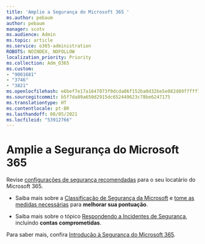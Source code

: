 ```yaml
---
title: 'Amplie a Segurança do Microsoft 365 '
ms.author: pebaum
author: pebaum
manager: scotv
ms.audience: Admin
ms.topic: article
ms.service: o365-administration
ROBOTS: NOINDEX, NOFOLLOW
localization_priority: Priority
ms.collection: Adm_O365
ms.custom:
- "9001681"
- "3746"
- "3821"
ms.openlocfilehash: e6bef7e17a1647073f9dcda06f152ba0d32be5e082d89f7fff714561babeacff
ms.sourcegitcommit: b5f7da89a650d2915dc652449623c78be6247175
ms.translationtype: HT
ms.contentlocale: pt-BR
ms.lasthandoff: 08/05/2021
ms.locfileid: "53912766"
---
```

# <a name="increase-microsoft-365-security"></a>Amplie a Segurança do Microsoft 365 

Revise [configurações de segurança recomendadas](https://docs.microsoft.com/microsoft-365/security/office-365-security/tenant-wide-setup-for-increased-security?view=o365-worldwide) para o seu locatário do Microsoft 365.

- Saiba mais sobre a [Classificação de Segurança da Microsoft](https://docs.microsoft.com/microsoft-365/security/mtp/microsoft-secure-score?view=o365-worldwide) e [tome as medidas necessárias](https://docs.microsoft.com/microsoft-365/security/mtp/microsoft-secure-score?view=o365-worldwide#take-action-to-improve-your-score) para **melhorar sua pontuação**.

- Saiba mais sobre o tópico [Respondendo a Incidentes de Segurança](https://docs.microsoft.com/microsoft-365/security/office-365-security/office365-security-incident-response-overview?view=o365-worldwide), incluindo **contas comprometidas**.

Para saber mais, confira [Introdução à Segurança do Microsoft 365](https://docs.microsoft.com/microsoft-365/security/office-365-security/security-roadmap?view=o365-worldwide). 
